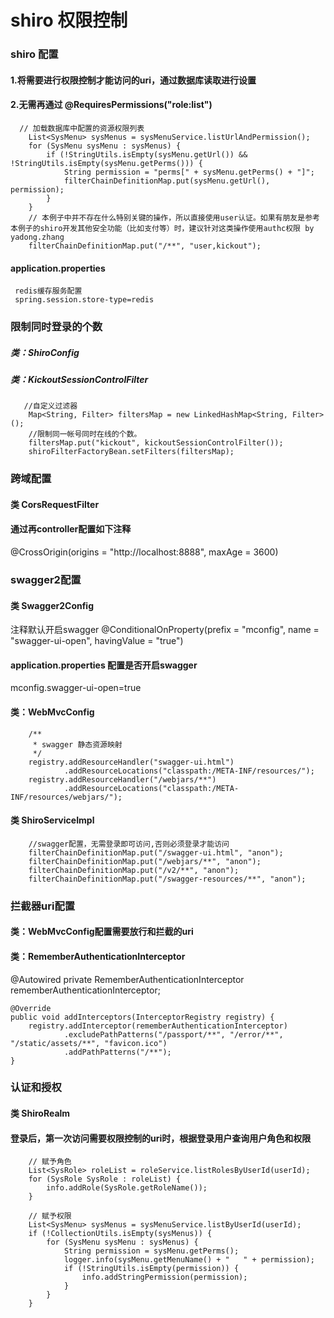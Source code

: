# shiro 权限控制 

### shiro 配置
#### 1.将需要进行权限控制才能访问的uri，通过数据库读取进行设置
#### 2.无需再通过 @RequiresPermissions("role:list")
      // 加载数据库中配置的资源权限列表
        List<SysMenu> sysMenus = sysMenuService.listUrlAndPermission();
        for (SysMenu sysMenu : sysMenus) {
            if (!StringUtils.isEmpty(sysMenu.getUrl()) && !StringUtils.isEmpty(sysMenu.getPerms())) {
                String permission = "perms[" + sysMenu.getPerms() + "]";
                filterChainDefinitionMap.put(sysMenu.getUrl(), permission);
            }
        }
        // 本例子中并不存在什么特别关键的操作，所以直接使用user认证。如果有朋友是参考本例子的shiro开发其他安全功能（比如支付等）时，建议针对这类操作使用authc权限 by yadong.zhang
        filterChainDefinitionMap.put("/**", "user,kickout");
#### application.properties
     redis缓存服务配置
     spring.session.store-type=redis


### 限制同时登录的个数
##### 类：ShiroConfig
##### 类：KickoutSessionControlFilter
       //自定义过滤器
        Map<String, Filter> filtersMap = new LinkedHashMap<String, Filter>();
        //限制同一帐号同时在线的个数。
        filtersMap.put("kickout", kickoutSessionControlFilter());
        shiroFilterFactoryBean.setFilters(filtersMap);


### 跨域配置
#### 类 CorsRequestFilter
#### 通过再controller配置如下注释
@CrossOrigin(origins = "http://localhost:8888", maxAge = 3600)

### swagger2配置
#### 类 Swagger2Config
注释默认开启swagger
@ConditionalOnProperty(prefix = "mconfig", name = "swagger-ui-open", havingValue = "true")

#### application.properties 配置是否开启swagger
mconfig.swagger-ui-open=true
#### 类：WebMvcConfig
        /**
         * swagger 静态资源映射
         */
        registry.addResourceHandler("swagger-ui.html")
                .addResourceLocations("classpath:/META-INF/resources/");
        registry.addResourceHandler("/webjars/**")
                .addResourceLocations("classpath:/META-INF/resources/webjars/");
#### 类 ShiroServiceImpl
        //swagger配置，无需登录即可访问,否则必须登录才能访问
        filterChainDefinitionMap.put("/swagger-ui.html", "anon");
        filterChainDefinitionMap.put("/webjars/**", "anon");
        filterChainDefinitionMap.put("/v2/**", "anon");
        filterChainDefinitionMap.put("/swagger-resources/**", "anon");

### 拦截器uri配置
#### 类：WebMvcConfig配置需要放行和拦截的uri
#### 类：RememberAuthenticationInterceptor
 @Autowired
    private RememberAuthenticationInterceptor rememberAuthenticationInterceptor;

    @Override
    public void addInterceptors(InterceptorRegistry registry) {
        registry.addInterceptor(rememberAuthenticationInterceptor)
                .excludePathPatterns("/passport/**", "/error/**", "/static/assets/**", "favicon.ico")
                .addPathPatterns("/**");
    }
    
    
### 认证和授权
#### 类 ShiroRealm
#### 登录后，第一次访问需要权限控制的uri时，根据登录用户查询用户角色和权限
        // 赋予角色
        List<SysRole> roleList = roleService.listRolesByUserId(userId);
        for (SysRole SysRole : roleList) {
            info.addRole(SysRole.getRoleName());
        }

        // 赋予权限
        List<SysMenu> sysMenus = sysMenuService.listByUserId(userId);
        if (!CollectionUtils.isEmpty(sysMenus)) {
            for (SysMenu sysMenu : sysMenus) {
                String permission = sysMenu.getPerms();
                logger.info(sysMenu.getMenuName() + "   " + permission);
                if (!StringUtils.isEmpty(permission)) {
                    info.addStringPermission(permission);
                }
            }
        }    